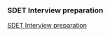 ### SDET Interview preparation
[SDET Interview preparation](https://confusion-talos-a77.notion.site/SDET-Interview-preparation-29f6981f93b946f0948a760eab702f75)